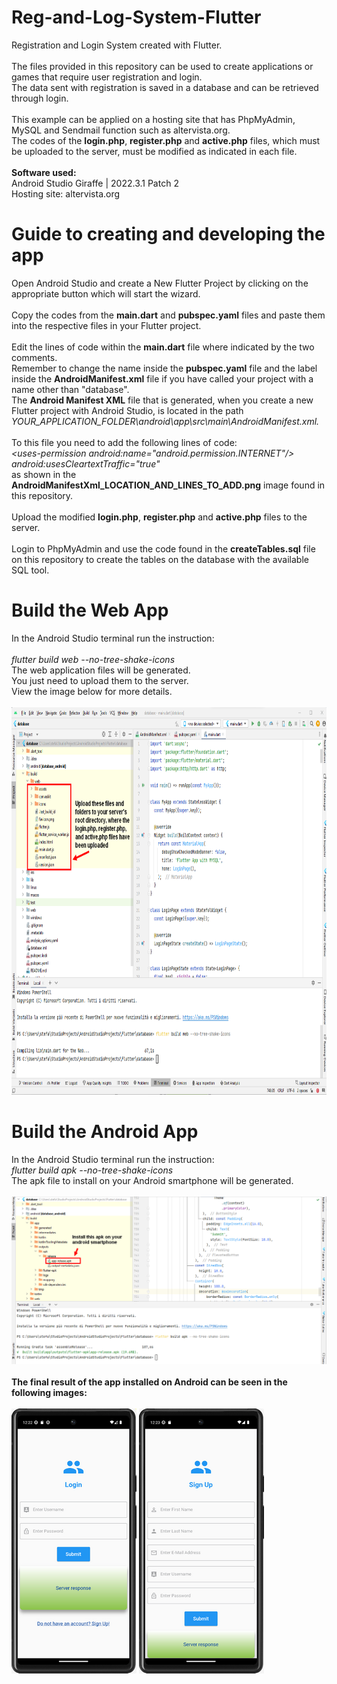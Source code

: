 # Reg-and-Log-System-Flutter
Registration and Login System created with Flutter.
 <br>
 <br>
The files provided in this repository can be used to create applications or games that require user registration and login.
 <br>
The data sent with registration is saved in a database and can be retrieved through login.
 <br>
 <br>
This example can be applied on a hosting site that has PhpMyAdmin, MySQL and Sendmail function such as altervista.org.
 <br>
The codes of the <b>login.php</b>, <b>register.php</b> and <b>active.php</b> files, which must be uploaded to the server, must be modified as indicated in each file.
 <br>
 <br>
<b>Software used:</b>
 <br>
Android Studio Giraffe | 2022.3.1 Patch 2
 <br>
Hosting site: altervista.org
# Guide to creating and developing the app
Open Android Studio and create a New Flutter Project by clicking on the appropriate button which will start the wizard.
 <br>
 <br>
Copy the codes from the <b>main.dart</b> and <b>pubspec.yaml</b> files and paste them into the respective files in your Flutter project.
 <br>
 <br>
Edit the lines of code within the <b>main.dart</b> file where indicated by the two comments.
 <br>
Remember to change the name inside the <b>pubspec.yaml</b> file and the label inside the <b>AndroidManifest.xml</b> file if you have called your project with a name other than "database".
 <br>
The <b>Android Manifest XML</b> file that is generated, when you create a new Flutter project with Android Studio, is located in the path <i>YOUR_APPLICATION_FOLDER\android\app\src\main\AndroidManifest.xml.</i>
 <br>
 <br>
To this file you need to add the following lines of code:
 <br>
<i>\<uses-permission android:name="android.permission.INTERNET"/\></i>
 <br>
<i>android:usesCleartextTraffic="true"</i>
 <br>
as shown in the <b>AndroidManifestXml_LOCATION_AND_LINES_TO_ADD.png</b> image found in this repository.
 <br>
 <br>
Upload the modified <b>login.php</b>, <b>register.php</b> and <b>active.php</b> files to the server.
 <br>
 <br>
Login to PhpMyAdmin and use the code found in the <b>createTables.sql</b> file on this repository to create the tables on the database with the available SQL tool.
# Build the Web App
 In the Android Studio terminal run the instruction:
 <br><br>
 <i>flutter build web --no-tree-shake-icons</i>
 <br>
 The web application files will be generated. 
 <br>
 You just need to upload them to the server. 
 <br>
 View the image below for more details.
 <br>
 <br>
 <img src="web_build.png" alt="screen android 1" width="800" height="620">
# Build the Android App
In the Android Studio terminal run the instruction:
 <br>
<i>flutter build apk --no-tree-shake-icons</i>
 <br>
The apk file to install on your Android smartphone will be generated.
 <br>
 <br>
<img src="android_app.png" alt="screen android 1" width="800">
 <br>
 <br>
<b>The final result of the app installed on Android can be seen in the following images:</b>
 <br>
 <br>
<img src="screen_app_android_1.png" alt="screen android 1" width="200">
<img src="screen_app_android_2.png" alt="screen android 1" width="200">

